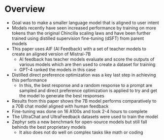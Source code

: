 # Overview

- Goal was to make a smaller language model that is aligned to user intent
- Models recently have seen increased performance by training on more tokens than the original Chincilla scaling laws
and have been further trained using distilled supervision fine-tuning (dSFT) from parent models
- This paper uses AIF (AI Feedback) with a set of teacher models to create an aligned version of Mistral-7B
  - AI feedback has teacher models evaluate and score the outputs of various models which are then used to create a dataset for training
  - GPT-4 ranked the models in this case
- Distilled direct preference optimization was a key last step in achieving this performance
  - In this, the best response and a random response to a prompt are sampled and direct preference optimization is applied to try and get the model to
  generate the best responses
- Results from this paper shows the 7B model performs comparatively to a 70B chat model aligned with human feedback
- Fine-tuning was done on 16 A100s and took 2-4 hours to complete
- The UltraChat and UltraFeedback datasets were used to train the model
- Zephyr sets a new benchmark for open-source models but still fall behinds the best proprietary models
  - It also does not do well on complex tasks like math or coding
